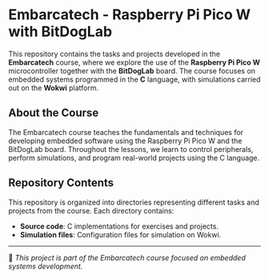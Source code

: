 # Embarcatech - Raspberry Pi Pico W with BitDogLab

This repository contains the tasks and projects developed in the **Embarcatech** course, where we explore the use of the **Raspberry Pi Pico W** microcontroller together with the **BitDogLab** board. The course focuses on embedded systems programmed in the **C** language, with simulations carried out on the **Wokwi** platform.

## About the Course

The Embarcatech course teaches the fundamentals and techniques for developing embedded software using the Raspberry Pi Pico W and the BitDogLab board. Throughout the lessons, we learn to control peripherals, perform simulations, and program real-world projects using the C language.

## Repository Contents

This repository is organized into directories representing different tasks and projects from the course. Each directory contains:

- **Source code**: C implementations for exercises and projects.  
- **Simulation files**: Configuration files for simulation on Wokwi.

---

📌 *This project is part of the Embarcatech course focused on embedded systems development.*
